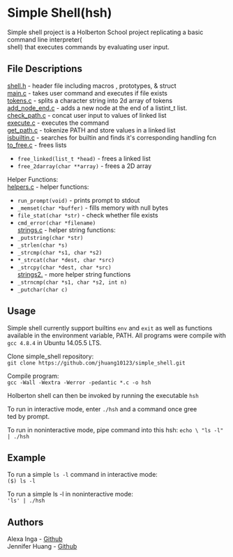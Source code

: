 # Simple Shell(hsh)  
Simple shell project is a Holberton School project replicating a basic command line interpreter(\
shell) that executes commands by evaluating user input. 


## File Descriptions  
[shell.h](https://github.com/jhuang10123/simple_shell/blob/master/shell.h) - header file including macros , prototypes, & struct  
[main.c](https://github.com/jhuang10123/simple_shell/blob/master/main.c) - takes user command and executes if file exists  
[tokens.c](https://github.com/jhuang10123/simple_shell/blob/master/tokens.c) - splits a character string into 2d array of tokens  
[add_node_end.c](https://github.com/jhuang10123/simple_shell/blob/master/add_node_end.c) - adds a new node at the end of a listint_t list.  
[check_path.c](https://github.com/jhuang10123/simple_shell/blob/master/check_path.c) - concat user input to values of linked list  
[execute.c](https://github.com/jhuang10123/simple_shell/blob/master/execute.c) - executes the command  
[get_path.c](https://github.com/jhuang10123/simple_shell/blob/master/get_path.c) - tokenize PATH and store values in a linked list  
[isbuiltin.c](https://github.com/jhuang10123/simple_shell/blob/master/isbuiltin.c) - searches for builtin and finds it's corresponding handling fcn  
[to_free.c](https://github.com/jhuang10123/simple_shell/blob/master/to_free.c) - frees lists
- `free_linked(list_t *head)` - frees a linked list
- `free_2darray(char **array)` - frees a 2D array  


Helper Functions:  
[helpers.c](https://github.com/jhuang10123/simple_shell/blob/master/helpers.c) - helper functions:
- `run_prompt(void)` - prints prompt to stdout  
- `_memset(char *buffer)` - fills memory with null bytes  
- `file_stat(char *str)` - check whether file exists
- `cmd_error(char *filename)`  
[strings.c](https://github.com/jhuang10123/simple_shell/blob/master/strings.c) - helper string functions:
- `_putstring(char *str)`  
- `_strlen(char *s)`  
- `_strcmp(char *s1, char *s2)`  
- `*_strcat(char *dest, char *src)`  
- `_strcpy(char *dest, char *src)`  
[strings2.](https://github.com/jhuang10123/simple_shell/blob/master/strings2.c) - more helper string functions
- `_strncmp(char *s1, char *s2, int n)`  
- `_putchar(char c)`  


## Usage  
Simple shell currently support builtins `env` and `exit` as well as functions available in the environment variable, PATH. All programs were compile with `gcc 4.8.4` in Ubuntu 14.05.5 LTS.  

Clone simple_shell repository:  
` git clone https://github.com/jhuang10123/simple_shell.git `  

Compile program:  
`gcc -Wall -Wextra -Werror -pedantic *.c -o hsh`

Holberton shell can then be invoked by running the executable `hsh`
  
To run in interactive mode, enter `./hsh` and a command once gree\
ted by prompt.  

To run in noninteractive mode, pipe command into this hsh: `echo \
"ls -l" | ./hsh`  

## Example
To run a simple `ls -l` command in interactive mode:  
`($) ls -l`  

To run a simple ls -l in noninteractive mode:  
`'ls' | ./hsh`  

## Authors
Alexa Inga -  [Github](https://github.com/alexainga2)  
Jennifer Huang - [Github](https://github.com/jhuang10123)